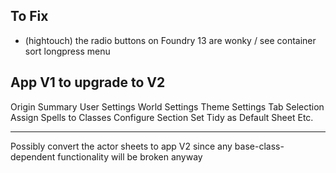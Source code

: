 ## To Fix

- (hightouch) the radio buttons on Foundry 13 are wonky / see container sort longpress menu

## App V1 to upgrade to V2

Origin Summary
User Settings
World Settings
Theme Settings
Tab Selection
Assign Spells to Classes
Configure Section
Set Tidy as Default Sheet
Etc.

---

Possibly convert the actor sheets to app V2 since any base-class-dependent functionality will be broken anyway